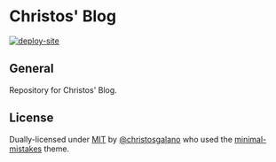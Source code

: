 # Christos' Blog

[![deploy-site](https://github.com/christosgalano/christosgalano.github.io/actions/workflows/deploy.yaml/badge.svg?branch=main)](https://github.com/christosgalano/christosgalano.github.io/actions/workflows/deploy.yaml)

## General

Repository for Christos' Blog.

## License

Dually-licensed under [MIT](/LICENSE) by [@christosgalano](https://github.com/christosgalano) who used the [minimal-mistakes](https://github.com/mmistakes/minimal-mistakes) theme.
